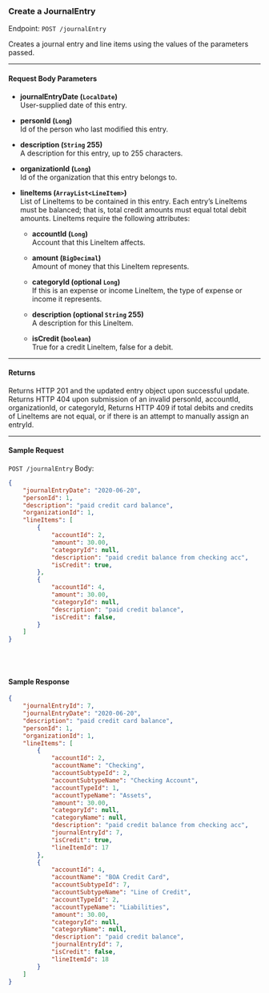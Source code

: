 ### Create a JournalEntry
Endpoint: `POST /journalEntry`

Creates a journal entry and line items using the values of the parameters passed.
___
#### Request Body Parameters
- **journalEntryDate (`LocalDate`)**<br/>
User-supplied date of this entry.

- **personId (`Long`)**<br/>
Id of the person who last modified this entry.

- **description (`String` 255)**<br/>
A description for this entry, up to 255 characters.

- **organizationId (`Long`)**<br/>
Id of the organization that this entry belongs to.

- **lineItems (`ArrayList<LineItem>`)**<br/>
List of LineItems to be contained in this entry. Each entry’s LineItems must be balanced; that is, total credit amounts must equal total debit amounts. LineItems require the following attributes:
   - **accountId (`Long`)**<br/>
        Account that this LineItem affects.
		
   - **amount (`BigDecimal`)**<br/>
        Amount of money that this LineItem represents.
		
   - **categoryId (optional `Long`)**<br/>
        If this is an expense or income LineItem, the type of expense or income it represents.

   - **description (optional `String` 255)**<br/>
        A description for this LineItem.
		
   - **isCredit (`boolean`)**<br/>
        True for a credit LineItem, false for a debit.
___

#### Returns
Returns HTTP 201 and the updated entry object upon successful update. Returns HTTP 404 upon submission of an invalid personId, accountId, organizationId, or categoryId, Returns HTTP 409 if total debits and credits of LineItems are not equal, or if there is an attempt to manually assign an entryId.
___
#### Sample Request
`POST /journalEntry`
Body:
```json 
{
    "journalEntryDate": "2020-06-20",
    "personId": 1,
    "description": "paid credit card balance",
    "organizationId": 1,
    "lineItems": [
        {
            "accountId": 2,
            "amount": 30.00,
            "categoryId": null,
            "description": "paid credit balance from checking acc",
            "isCredit": true,
        },
        {
            "accountId": 4,
            "amount": 30.00,
            "categoryId": null,
            "description": "paid credit balance",
            "isCredit": false,
        }
    ]
}
```
<br />
<br />

#### Sample Response
```json
{
    "journalEntryId": 7,
    "journalEntryDate": "2020-06-20",
    "description": "paid credit card balance",
    "personId": 1,
    "organizationId": 1,
    "lineItems": [
        {
            "accountId": 2,
            "accountName": "Checking",
            "accountSubtypeId": 2,
            "accountSubtypeName": "Checking Account",
            "accountTypeId": 1,
            "accountTypeName": "Assets",
            "amount": 30.00,
            "categoryId": null,
            "categoryName": null,
            "description": "paid credit balance from checking acc",
            "journalEntryId": 7,
            "isCredit": true,
            "lineItemId": 17
        },
        {
            "accountId": 4,
            "accountName": "BOA Credit Card",
            "accountSubtypeId": 7,
            "accountSubtypeName": "Line of Credit",
            "accountTypeId": 2,
            "accountTypeName": "Liabilities",
            "amount": 30.00,
            "categoryId": null,
            "categoryName": null,
            "description": "paid credit balance",
            "journalEntryId": 7,
            "isCredit": false,
            "lineItemId": 18
        }
    ]
}
```

